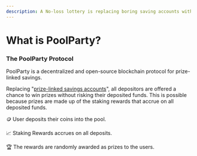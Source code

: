 ```yaml
---
description: A No-loss lottery is replacing boring saving accounts with the power of DeFi.
---
```


# What is PoolParty?

### The PoolParty Protocol

PoolParty is a decentralized and open-source blockchain protocol for prize-linked savings.&#x20;

Replacing "[prize-linked savings accounts](https://en.wikipedia.org/wiki/Prize-linked\_savings\_account)", all depositors are offered a chance to win prizes without risking their deposited funds. This is possible because prizes are made up of the staking rewards that accrue on all deposited funds.

:coin: User deposits their coins into the pool.

📈 Staking Rewards accrues on all deposits.

🏆 The rewards are randomly awarded as prizes to the users.
